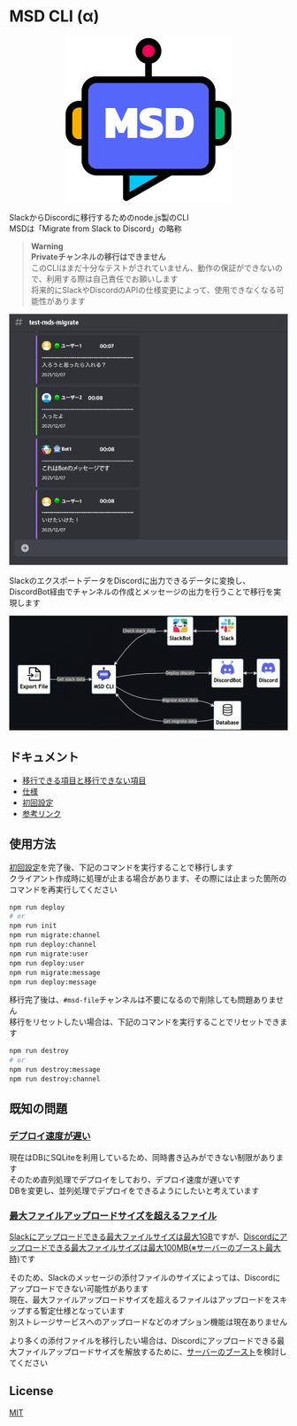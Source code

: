 # MSD CLI (α)

<p align="center">
  <img src="./docs/img/msd.png" width="300" height="300">
</p>

SlackからDiscordに移行するためのnode.js製のCLI  
MSDは「Migrate from Slack to Discord」の略称  

> **Warning**  
> **Privateチャンネルの移行はできません**  
> このCLIはまだ十分なテストがされていません、動作の保証ができないので、利用する際は自己責任でお願いします  
> 将来的にSlackやDiscordのAPIの仕様変更によって、使用できなくなる可能性があります  

<p align="center">
  <img src="./docs/img/example.png" min-width="600" min-height="540">
</p>

SlackのエクスポートデータをDiscordに出力できるデータに変換し、DiscordBot経由でチャンネルの作成とメッセージの出力を行うことで移行を実現します  

<p align="center">
  <img src="./docs/img/architecture.png" min-width="850" min-height="350">
</p>

## ドキュメント

- [移行できる項目と移行できない項目](./docs/migration.md)
- [仕様](./docs/specification.md)
- [初回設定](./docs/init.md)
- [参考リンク](./docs/reference.md)

## 使用方法

[初回設定](./docs/setting.md)を完了後、下記のコマンドを実行することで移行します  
クライアント作成時に処理が止まる場合があります、その際には止まった箇所のコマンドを再実行してください  

```zsh
npm run deploy
# or
npm run init
npm run migrate:channel
npm run deploy:channel
npm run migrate:user
npm run deploy:user
npm run migrate:message
npm run deploy:message
```

移行完了後は、`#msd-file`チャンネルは不要になるので削除しても問題ありません  
移行をリセットしたい場合は、下記のコマンドを実行することでリセットできます  

```zsh
npm run destroy
# or
npm run destroy:message
npm run destroy:channel
```

## 既知の問題

### [デプロイ速度が遅い](https://github.com/revoltage-inc/msd-cli/issues/37)

現在はDBにSQLiteを利用しているため、同時書き込みができない制限があります  
そのため直列処理でデプロイをしており、デプロイ速度が遅いです  
DBを変更し、並列処理でデプロイをできるようにしたいと考えています  

### [最大ファイルアップロードサイズを超えるファイル](https://github.com/revoltage-inc/msd-cli/issues/38)

[Slackにアップロードできる最大ファイルサイズは最大1GB](https://slack.com/intl/ja-jp/help/articles/201330736-%E3%83%95%E3%82%A1%E3%82%A4%E3%83%AB%E3%82%92-Slack-%E3%81%AB%E8%BF%BD%E5%8A%A0%E3%81%99%E3%82%8B)ですが、[Discordにアップロードできる最大ファイルサイズは最大100MB(※サーバーのブースト最大時)](https://support.discord.com/hc/ja/articles/360028038352-%E3%82%B5%E3%83%BC%E3%83%90%E3%83%BC%E3%83%96%E3%83%BC%E3%82%B9%E3%83%88-)です  

そのため、Slackのメッセージの添付ファイルのサイズによっては、Discordにアップロードできない可能性があります  
現在、最大ファイルアップロードサイズを超えるファイルはアップロードをスキップする暫定仕様となっています  
別ストレージサービスへのアップロードなどのオプション機能は現在ありません  

より多くの添付ファイルを移行したい場合は、Discordにアップロードできる最大ファイルアップロードサイズを解放するために、[サーバーのブースト](https://support.discord.com/hc/ja/articles/360028038352-%E3%82%B5%E3%83%BC%E3%83%90%E3%83%BC%E3%83%96%E3%83%BC%E3%82%B9%E3%83%88-)を検討してください  

## License

[MIT](https://opensource.org/licenses/MIT)
